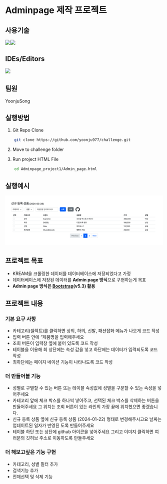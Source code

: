 # Adminpage 제작 프로젝트

## 사용기술

<img src="https://img.shields.io/badge/html5-E34F26?style=for-the-badge&logo=html5&logoColor=white"><img src="https://img.shields.io/badge/bootstrap-7952B3?style=for-the-badge&logo=bootstrap&logoColor=white">

## IDEs/Editors

<img src="https://img.shields.io/badge/Visual Studio Code-007ACC?style=flat-square&logo=Visual Studio Code&logoColor=white"/>

## 팀원

YoonjuSong

## 실행방법

1. Git Repo Clone

```bash
    git clone https://github.com/yoonju977/challenge.git
```

2. Move to challenge folder

3. Run project HTML File

```bash
    cd Adminpage_project1/Admin_page.html
```

## 실행예시

<img src="admin_page.png">

## 프로젝트 목표

- KREAM을 크롤링한 데이터를 데이터베이스에 저장되었다고 가정
- 데이터베이스에 저장된 데이터를 **Admin page 방식**으로 구현하는게 목표
- **Admin page 방식은 [Bootstrap](https://getbootstrap.kr/docs/5.3/getting-started/introduction/)(v5.3) 활용**

## 프로젝트 내용

### 기본 요구 사항

- 카테고리(셀렉트)를 클릭하면 상의, 하의, 신발, 패션잡화 메뉴가 나오게 코드 작성
- 입력 버튼 안에 “제품명을 입력해주세요
- 조회 버튼이 입력창 옆에 붙어 있도록 코드 작성
- 테이블을 이용해 최 상단에는 속성 값을 넣고 하단에는 데이터가 입력되도록 코드 작성
- 최하단에는 페이지 네이션 기능이 나타나도록 코드 작성

### 더 만들어볼 기능

- 성별로 구별할 수 있는 버튼 또는 테이블 속성값에 성별을 구분할 수 있는 속성을 넣어주세요
- 카테고리 앞에 체크 박스를 하나씩 넣어주고, 선택된 체크 박스를 삭제하는 버튼을 만들어주세요 그 위치는 조회 버튼이 있는 라인의 가장 끝에 위치했으면 좋겠습니다.
- 신규 등록 상품 옆에  신규 등록 상품 (2024-01-22) 형태로 변경해주시고요 날짜는 업데이트된 일자가 반영된 도록 만들어주세요
- 테이블 하단 또는 상단에 github 아이콘을 넣어주세요 그리고 이미지 클릭하면 여러분의 깃허브 주소로 이동하도록 만들주세요

### 더 해보고싶은 기능 구현

- 카테고리, 성별 필터 추가
- 검색기능 추가
- 전체선택 및 삭제 기능




